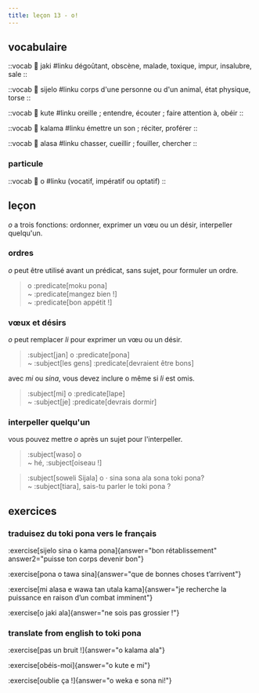 ```yaml
---
title: leçon 13 - o! 
---
```

## vocabulaire

::vocab
󱤐 jaki
#linku
dégoûtant, obscène, malade, toxique, impur, insalubre, sale
::

::vocab
󱥛 sijelo
#linku
corps d'une personne ou d'un animal, état physique, torse
::

::vocab
󱤠 kute
#linku
oreille ; entendre, écouter ; faire attention à, obéir
::

::vocab
󱤕 kalama
#linku
émettre un son ; réciter, proférer
::

::vocab
󱤃 alasa
#linku
chasser, cueillir ; fouiller, chercher
::

### particule
::vocab
󱥄 o
#linku
(vocatif, impératif ou optatif)
::

## leçon

*o* a trois fonctions: ordonner, exprimer un vœu ou un désir, interpeller quelqu'un.

### ordres

*o* peut être utilisé avant un prédicat, sans sujet, pour formuler un ordre. 

> o :predicate[moku pona] \
> ~ :predicate[mangez bien !] \
> ~ :predicate[bon appétit !]

### vœux et désirs

*o* peut remplacer *li* pour exprimer un vœu ou un désir.

> :subject[jan] o :predicate[pona] \
> ~ :subject[les gens] :predicate[devraient être bons]

avec *mi* ou *sina*, vous devez inclure o même si *li* est omis. 

> :subject[mi] o :predicate[lape] \
> ~ :subject[je] :predicate[devrais dormir]

### interpeller quelqu'un

vous pouvez mettre *o* après un sujet pour l'interpeller.

> :subject[waso] o \
> ~ hé, :subject[oiseau !]

> :subject[soweli Sijala] o · sina sona ala sona toki pona? \
> ~ :subject[tiara], sais-tu parler le toki pona ?

## exercices
### traduisez du toki pona vers le français
:exercise[sijelo sina o kama pona]{answer="bon rétablissement" answer2="puisse ton corps devenir bon"}

:exercise[pona o tawa sina]{answer="que de bonnes choses t’arrivent"}

:exercise[mi alasa e wawa tan utala kama]{answer="je recherche la puissance en raison d’un combat imminent"}

:exercise[o jaki ala]{answer="ne sois pas grossier !"}

### translate from english to toki pona
:exercise[pas un bruit !]{answer="o kalama ala"}

:exercise[obéis-moi]{answer="o kute e mi"}

:exercise[oublie ça !]{answer="o weka e sona ni!"}